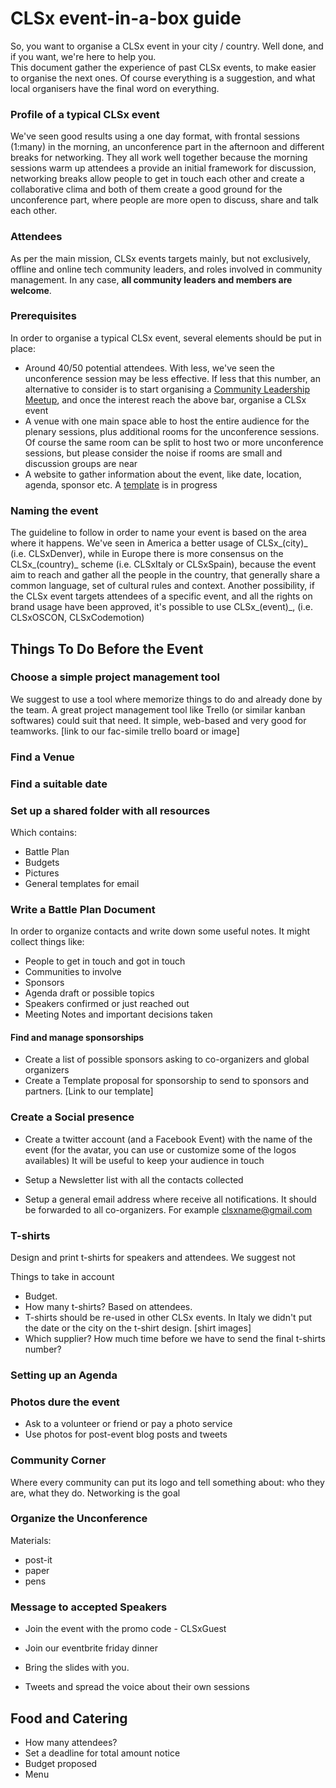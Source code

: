 # CLSx event-in-a-box guide

So, you want to organise a CLSx event in your city / country. Well done, and if you want, we're here to help you.  
This document gather the experience of past CLSx events, to make easier to organise the next ones. Of course everything is a suggestion, and what local organisers have the final word on everything.

### Profile of a typical CLSx event

We've seen good results using a one day format, with frontal sessions \(1:many\) in the morning, an unconference part in the afternoon and different breaks for networking. They all work well together because the morning sessions warm up attendees a provide an initial framework for discussion, networking breaks allow people to get in touch each other and create a collaborative clima and both of them create a good ground for the unconference part, where people are more open to discuss, share and talk each other.

### Attendees

As per the main mission, CLSx events targets mainly, but not exclusively, offline and online tech community leaders, and roles involved in community management. In any case, **all community leaders and members are welcome**.

### Prerequisites

In order to organise a typical CLSx event, several elements should be put in place:

* Around 40/50 potential attendees. With less, we've seen the unconference session may be less effective. If less that this number, an alternative to consider is to start organising a [Community Leadership Meetup](meetup.md), and once the interest reach the above bar, organise a CLSx event
* A venue with one main space able to host the entire audience for the plenary sessions, plus additional rooms for the unconference sessions. Of course the same room can be split to host two or more unconference sessions, but please consider the noise if rooms are small and discussion groups are near
* A website to gather information about the event, like date, location, agenda, sponsor etc. A [template](site-template.md) is in progress

### Naming the event

The guideline to follow in order to name your event is based on the area where it happens. We've seen in America a better usage of CLSx_\(city\)_ \(i.e. CLSxDenver\), while in Europe there is more consensus on the CLSx_\(country\)_ scheme \(i.e. CLSxItaly or CLSxSpain\), because the event aim to reach and gather all the people in the country, that generally share a common language, set of cultural rules and context. Another possibility, if the CLSx event targets attendees of a specific event, and all the rights on brand usage have been approved, it's possible to use CLSx_\(event\)_, \(i.e. CLSxOSCON, CLSxCodemotion\)

## Things To Do Before the Event

### Choose a simple project management tool

We suggest to use a tool where memorize things to do and already done by the team. A great project management tool like Trello \(or similar kanban softwares\) could suit that need. It simple, web-based and very good for teamworks. \[link to our fac-simile trello board or image\]

### Find a Venue

### Find a suitable date

### Set up a shared folder with all resources

Which contains:

* Battle Plan
* Budgets
* Pictures
* General templates for email

### Write a Battle Plan Document

In order to organize contacts and write down some useful notes. It might collect things like:

* People to get in touch and got in touch
* Communities to involve
* Sponsors
* Agenda draft or possible topics
* Speakers confirmed or just reached out
* Meeting Notes and important decisions taken

#### Find and manage sponsorships

* Create a list of possible sponsors asking to co-organizers and global organizers
* Create a Template proposal for sponsorship to send to sponsors and partners. \[Link to our template\]

### Create a Social presence

* Create a twitter account \(and a Facebook Event\) with the name of the event \(for the avatar, you can use or customize some of the logos availables\) It will be useful to keep your audience in touch

* Setup a Newsletter list with all the contacts collected

* Setup a general email address where receive all notifications. It should be forwarded to all co-organizers. For example clsxname@gmail.com

### T-shirts

Design and print t-shirts for speakers and attendees. We suggest not

Things to take in account

* Budget.
* How many t-shirts? Based on attendees. 
* T-shirts should be re-used in other CLSx events. In Italy we didn't put the date or the city on the t-shirt design.  \[shirt images\]
* Which supplier? How much time before we have to send the final t-shirts number?

### Setting up an Agenda

### Photos dure the event

* Ask to a volunteer or friend or pay a photo service
* Use photos for post-event blog posts and tweets

### Community Corner

Where every community can put its logo and tell something about: who they are, what they do. Networking is the goal

### Organize the Unconference

Materials:

* post-it
* paper
* pens

### Message to accepted Speakers

* Join the event with the promo code - CLSxGuest

* Join our eventbrite friday dinner

* Bring the slides with you.

* Tweets and spread the voice about their own sessions

## Food and Catering

* How many attendees?
* Set a deadline for total amount notice
* Budget proposed
* Menu        



